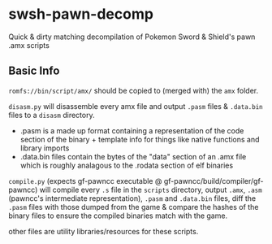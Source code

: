 # swsh-pawn-decomp
Quick & dirty matching decompilation of Pokemon Sword & Shield's pawn .amx scripts

## Basic Info

``romfs://bin/script/amx/`` should be copied to (merged with) the ``amx`` folder.

``disasm.py`` will disassemble every amx file and output ``.pasm`` files & ``.data.bin`` files to a ``disasm`` directory.
  - .pasm is a made up format containing a representation of the code section of the binary + template info for things like native functions and library imports
  - .data.bin files contain the bytes of the "data" section of an .amx file which is roughly analagous to the .rodata section of elf binaries

``compile.py`` (expects gf-pawncc executable @ gf-pawncc/build/compiler/gf-pawncc) will compile every ``.s`` file in the ``scripts`` directory, output ``.amx``, ``.asm`` (pawncc's intermediate representation), ``.pasm`` and ``.data.bin`` files, diff the ``.pasm`` files with those dumped from the game & compare the hashes of the binary files to ensure the compiled binaries match with the game.

other files are utility libraries/resources for these scripts.

